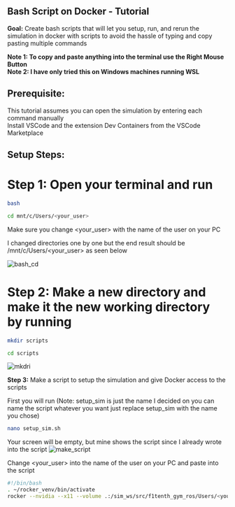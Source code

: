 ## Bash Script on Docker - Tutorial

**Goal:** Create bash scripts that will let you setup, run, and rerun the simulation in docker with scripts to avoid the hassle of typing and copy pasting multiple commands

**Note 1: To copy and paste anything into the terminal use the Right Mouse Button**  
**Note 2: I have only tried this on Windows machines running WSL**

## Prerequisite:  
This tutorial assumes you can open the simulation by entering each command manually  
Install VSCode and the extension Dev Containers from the VSCode Marketplace

## Setup Steps:

# Step 1: Open your terminal and run  
```bash
bash
```
```bash
cd mnt/c/Users/<your_user>
```

Make sure you change <your_user> with the name of the user on your PC

I changed directories one by one but the end result should be /mnt/c/Users/<your_user> as seen below

![bash_cd](https://github.com/user-attachments/assets/7f2cdf6e-54e9-4d74-b31b-8a9b3cdc2383)


# Step 2: Make a new directory and make it the new working directory by running
```bash
mkdir scripts
```
```bash
cd scripts
```
![mkdri](https://github.com/user-attachments/assets/3e5c2adf-9b7f-4616-94ae-65498b35427f)

**Step 3:** Make a script to setup the simulation and give Docker access to the scripts  

First you will run (Note: setup_sim is just the name I decided on you can name the script whatever you want just replace setup_sim with the name you chose)
```bash
nano setup_sim.sh
```
Your screen will be empty, but mine shows the script since I already wrote into the script
![make_script](https://github.com/user-attachments/assets/e13150a0-1d6b-4186-a1b9-b939a3403aa5)

Change <your_user> into the name of the user on your PC and paste into the script
```bash
#!/bin/bash
. ~/rocker_venv/bin/activate
rocker --nvidia --x11 --volume .:/sim_ws/src/f1tenth_gym_ros/Users/<your_user>/f1tenth_gym_ros --volume /mnt/c/Users/<your_user>/scripts:/sim_ws/scripts -- f1tenth_gym_ros
```


